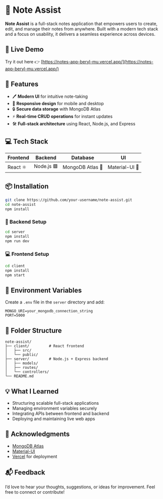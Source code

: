 # 📝 Note Assist

**Note Assist** is a full-stack notes application that empowers users to create, edit, and manage their notes from anywhere. Built with a modern tech stack and a focus on usability, it delivers a seamless experience across devices.

## 🚀 Live Demo  
Try it out here 👉 [https://notes-app-beryl-mu.vercel.app/](https://notes-app-beryl-mu.vercel.app/)

## 🌟 Features
- 🖊️ **Modern UI** for intuitive note-taking  
- 📱 **Responsive design** for mobile and desktop  
- 🔒 **Secure data storage** with MongoDB Atlas  
- ⚡ **Real-time CRUD operations** for instant updates  
- 🛠️ **Full-stack architecture** using React, Node.js, and Express

## 💻 Tech Stack
| Frontend | Backend | Database | UI |
|----------|---------|----------|----|
| React ⚛️ | Node.js 🟩 | MongoDB Atlas 🍃 | Material-UI 🎨 |

## 📦 Installation

```bash
git clone https://github.com/your-username/note-assist.git
cd note-assist
npm install
```

### 🔧 Backend Setup
```bash
cd server
npm install
npm run dev
```

### 💻 Frontend Setup
```bash
cd client
npm install
npm start
```

## 🔑 Environment Variables
Create a `.env` file in the `server` directory and add:

```
MONGO_URI=your_mongodb_connection_string
PORT=5000
```

## 📁 Folder Structure
```
note-assist/
├── client/         # React frontend
│   ├── src/
│   └── public/
├── server/         # Node.js + Express backend
│   ├── models/
│   ├── routes/
│   └── controllers/
└── README.md
```

## 💡 What I Learned
- Structuring scalable full-stack applications  
- Managing environment variables securely  
- Integrating APIs between frontend and backend  
- Deploying and maintaining live web apps

## 🙌 Acknowledgments
- [MongoDB Atlas](https://www.mongodb.com/cloud/atlas)  
- [Material-UI](https://mui.com/)  
- [Vercel](https://vercel.com/) for deployment

## 📬 Feedback
I’d love to hear your thoughts, suggestions, or ideas for improvement. Feel free to connect or contribute!
